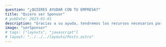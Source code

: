 ```yaml
---
question: "¿QUIERES AYUDAR CON TU EMPRESA?"
title: "Quiero ser Sponsor"
# pubDate: 2023-01-01
description: "Gracias a su ayuda, tendremos los recursos necesarios para continuar nuestra misión y brindar asistencia a quienes más la necesiten. Su apoyo nos permitirá impulsar proyectos que transformarán vidas y brindará nuevas oportunidades a quienes más las precisarán. ¡Juntos, estaremos construyendo un futuro con más esperanza y posibilidades para todos!"
image: "serSponsor"
# tags: ["layouts", "javascript"]
# layout: "../../../layouts/Posts.astro"
---
```

